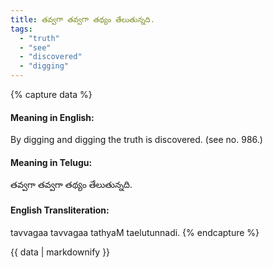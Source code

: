 ```yaml
---
title: తవ్వగా తవ్వగా తథ్యం తేలుతున్నది.
tags:
  - "truth"
  - "see"
  - "discovered"
  - "digging"
---
```


{% capture data %}
#### Meaning in English:
By digging and digging the truth is discovered.
(see no. 986.)

#### Meaning in Telugu:
తవ్వగా తవ్వగా తథ్యం తేలుతున్నది.

#### English Transliteration:
tavvagaa tavvagaa tathyaM taelutunnadi.
{% endcapture %}

<div class="notice">{{ data | markdownify }}</div>

